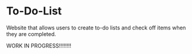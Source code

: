 # To-Do-List
Website that allows users to create to-do lists and check off items when they are completed. 

WORK IN PROGRESS!!!!!!!!
